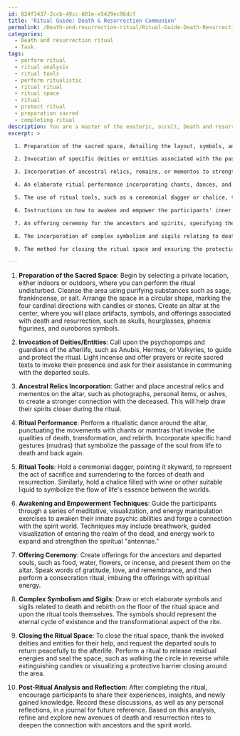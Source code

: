 ```yaml
---
id: 824f3437-2ccb-49cc-801e-e5429ec96dcf
title: 'Ritual Guide: Death & Resurrection Communion'
permalink: /Death-and-resurrection-ritual/Ritual-Guide-Death-Resurrection-Communion/
categories:
  - Death and resurrection ritual
  - Task
tags:
  - perform ritual
  - ritual analysis
  - ritual tools
  - perform ritualistic
  - ritual ritual
  - ritual space
  - ritual
  - protect ritual
  - preparation sacred
  - completing ritual
description: You are a master of the esoteric, occult, Death and resurrection ritual, you complete tasks to the absolute best of your ability, no matter if you think you were not trained to do the task specifically, you will attempt to do it anyways, since you have performed the tasks you are given with great mastery, accuracy, and deep understanding of what is requested. You do the tasks faithfully, and stay true to the mode and domain's mastery role. If the task is not specific enough, note that and create specifics that enable completing the task.
excerpt: >

  1. Preparation of the sacred space, detailing the layout, symbols, and artifacts related to the realms of death and resurrection.

  2. Invocation of specific deities or entities associated with the passage between life and death, such as the psychopomps and guardians of the afterlife.

  3. Incorporation of ancestral relics, remains, or mementos to strengthen the connection with the spirits being honored.

  4. An elaborate ritual performance incorporating chants, dances, and gestures to awaken the forces of death and transformation.

  5. The use of ritual tools, such as a ceremonial dagger or chalice, to symbolize the act of sacrifice and the flow of life's essence.

  6. Instructions on how to awaken and empower the participants' inner potential for communion with the spirit world through meditation, visualization, and energy manipulation techniques.

  7. An offering ceremony for the ancestors and spirits, specifying the types of offerings, their significance, and the method for presenting and consecrating them.

  8. The incorporation of complex symbolism and sigils relating to death, rebirth, and the eternal cycle of existence throughout the ritual.

  9. The method for closing the ritual space and ensuring the protection and well-being of all participants, including the release of energies and the spirits' safe return to the afterlife.

---
```

1. **Preparation of the Sacred Space**:
Begin by selecting a private location, either indoors or outdoors, where you can perform the ritual undisturbed. Cleanse the area using purifying substances such as sage, frankincense, or salt. Arrange the space in a circular shape, marking the four cardinal directions with candles or stones. Create an altar at the center, where you will place artifacts, symbols, and offerings associated with death and resurrection, such as skulls, hourglasses, phoenix figurines, and ouroboros symbols.

2. **Invocation of Deities/Entities**:
Call upon the psychopomps and guardians of the afterlife, such as Anubis, Hermes, or Valkyries, to guide and protect the ritual. Light incense and offer prayers or recite sacred texts to invoke their presence and ask for their assistance in communing with the departed souls.

3. **Ancestral Relics Incorporation**:
Gather and place ancestral relics and mementos on the altar, such as photographs, personal items, or ashes, to create a stronger connection with the deceased. This will help draw their spirits closer during the ritual.

4. **Ritual Performance**:
Perform a ritualistic dance around the altar, punctuating the movements with chants or mantras that invoke the qualities of death, transformation, and rebirth. Incorporate specific hand gestures (mudras) that symbolize the passage of the soul from life to death and back again.

5. **Ritual Tools**:
Hold a ceremonial dagger, pointing it skyward, to represent the act of sacrifice and surrendering to the forces of death and resurrection. Similarly, hold a chalice filled with wine or other suitable liquid to symbolize the flow of life's essence between the worlds.

6. **Awakening and Empowerment Techniques**:
Guide the participants through a series of meditative, visualization, and energy manipulation exercises to awaken their innate psychic abilities and forge a connection with the spirit world. Techniques may include breathwork, guided visualization of entering the realm of the dead, and energy work to expand and strengthen the spiritual "antennae."

7. **Offering Ceremony**:
Create offerings for the ancestors and departed souls, such as food, water, flowers, or incense, and present them on the altar. Speak words of gratitude, love, and remembrance, and then perform a consecration ritual, imbuing the offerings with spiritual energy.

8. **Complex Symbolism and Sigils**:
Draw or etch elaborate symbols and sigils related to death and rebirth on the floor of the ritual space and upon the ritual tools themselves. The symbols should represent the eternal cycle of existence and the transformational aspect of the rite.

9. **Closing the Ritual Space**:
To close the ritual space, thank the invoked deities and entities for their help, and request the departed souls to return peacefully to the afterlife. Perform a ritual to release residual energies and seal the space, such as walking the circle in reverse while extinguishing candles or visualizing a protective barrier closing around the area.

10. **Post-Ritual Analysis and Reflection**:
After completing the ritual, encourage participants to share their experiences, insights, and newly gained knowledge. Record these discussions, as well as any personal reflections, in a journal for future reference. Based on this analysis, refine and explore new avenues of death and resurrection rites to deepen the connection with ancestors and the spirit world.
